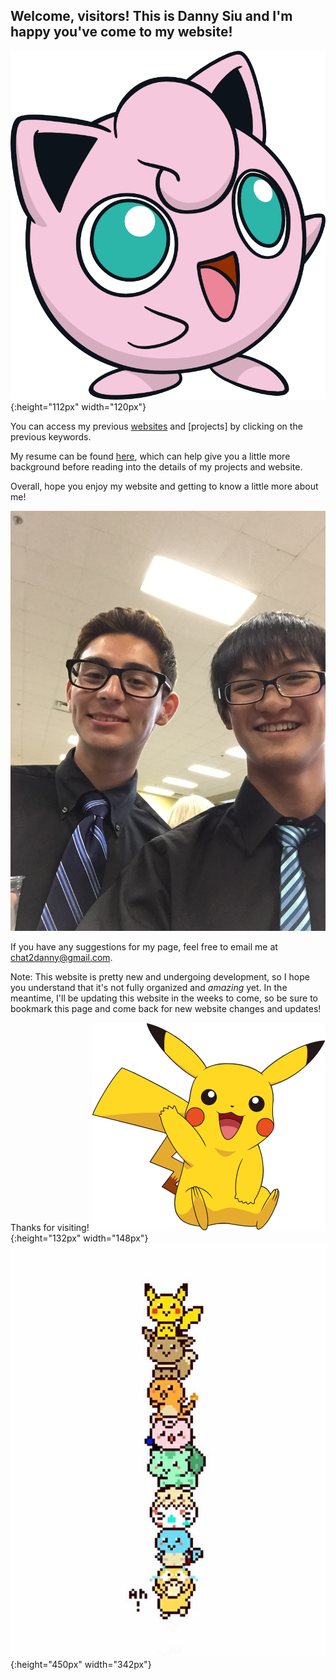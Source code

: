 ## Welcome, visitors! This is Danny Siu and I'm happy you've come to my website!

![A cute Jigglypuff](/images/jigglypuff_dream.png){:height="112px" width="120px"}

You can access my previous [websites](https://lhsmbc.weebly.com/) and [projects] by clicking on the previous keywords. 

My resume can be found [here](https://github.com/dannysiu/dannysiu.github.io/edit/master/Danny_Siu_Resume.pdf), which can help give you a little more background before reading
into the details of my projects and website. 

Overall, hope you enjoy my website and getting to know a little more about me!

![Different picture of me](/images/IMG_2398.JPG)



If you have any suggestions for my page, feel free to email me at chat2danny@gmail.com. 

Note: This website is pretty new and undergoing development, so I hope you understand that it's not fully organized and *amazing* yet. 
In the meantime, I'll be updating this website in the weeks to come, so be sure to bookmark this page and come back for new website changes and updates!

Thanks for visiting! 
![A wild and happy Pikachu](/images/pikachu_dancing.png){:height="132px" width="148px"}
![Goofy Pokemon stack](/images/goof_stacks.jpg){:height="450px" width="342px"}




